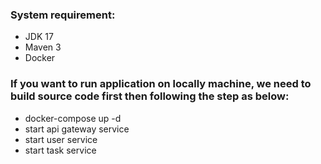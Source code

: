 ### System requirement:
- JDK 17
- Maven 3
- Docker

### If you want to run application on locally machine, we need to build source code first then following the step as below:
- docker-compose up -d
- start api gateway service
- start user service
- start task service